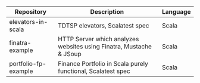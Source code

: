 | Repository           | Description                                  | Language |
|----------------------|----------------------------------------------|----------|
| elevators-in-scala   | TDTSP elevators, Scalatest spec              | Scala    |
| finatra-example      | HTTP Server which analyzes websites using Finatra, Mustache & JSoup| Scala    |
| portfolio-fp-example | Finance Portfolio in Scala purely functional, Scalatest spec| Scala    |

